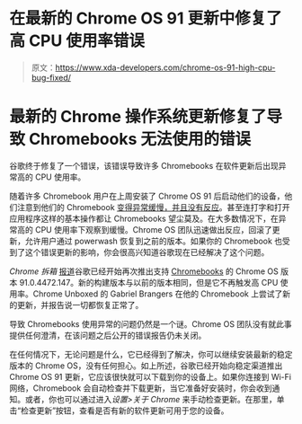 # 在最新的 Chrome OS 91 更新中修复了高 CPU 使用率错误

> 原文：<https://www.xda-developers.com/chrome-os-91-high-cpu-bug-fixed/>

# 最新的 Chrome 操作系统更新修复了导致 Chromebooks 无法使用的错误

谷歌终于修复了一个错误，该错误导致许多 Chromebooks 在软件更新后出现异常高的 CPU 使用率。

随着许多 Chromebook 用户在上周安装了 Chrome OS 91 后启动他们的设备，他们注意到他们的 Chromebook [变得异常缓慢，并且没有反应](https://www.xda-developers.com/chrome-os-update-causing-performance-issues/#comment)。甚至连打字和打开应用程序这样的基本操作都让 Chromebooks 望尘莫及。在大多数情况下，在异常高的 CPU 使用率下观察到缓慢。Chrome OS 团队迅速做出反应，回滚了更新，允许用户通过 powerwash 恢复到之前的版本。如果你的 Chromebook 也受到了这个错误更新的影响，你会很高兴知道谷歌现在已经解决了这个问题。

*Chrome 拆箱* [报道](https://www.xda-developers.com/chrome-os-update-causing-performance-issues/#comment)谷歌已经开始再次推出支持 [Chromebooks](https://www.xda-developers.com/best-chromebooks/) 的 Chrome OS 版本 91.0.4472.147。新的构建版本与以前的版本相同，但是它不再触发高 CPU 使用率。Chrome Unboxed 的 Gabriel Brangers 在他的 Chromebook 上尝试了新的更新，并报告说一切都恢复正常了。

导致 Chromebooks 使用异常的问题仍然是一个谜。Chrome OS 团队没有就此事提供任何澄清，在该问题之后公开的错误报告仍未关闭。

在任何情况下，无论问题是什么，它已经得到了解决，你可以继续安装最新的稳定版本的 Chrome OS，没有任何担心。如上所述，谷歌已经开始向稳定渠道推出 Chrome OS 91 更新，它应该很快就可以下载到你的设备上。如果你连接到 Wi-Fi 网络，Chromebook 会自动检查并下载更新，当它准备好安装时，你会收到通知。或者，你也可以通过进入*设置>关于 Chrome* 来手动检查更新。在那里，单击“检查更新”按钮，查看是否有新的软件更新可用于您的设备。